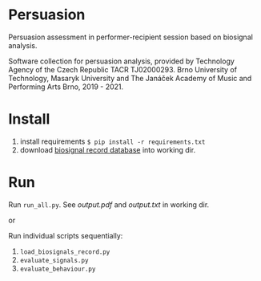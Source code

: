 # Persuasion
Persuasion assessment in performer-recipient session based on biosignal analysis. 

Software collection for persuasion analysis, provided by Technology Agency of the Czech Republic TACR TJ02000293. 
Brno University of Technology, Masaryk University and The Janáček Academy of Music and Performing Arts Brno, 2019 - 2021.

# Install
1. install requirements  `$ pip install -r requirements.txt`
2. download [biosignal record database](https://drive.google.com/file/d/1bvtsGG7NHU1nbTTuAJb6lsSn_bU1p1j8/view?usp=sharing) into working dir.

# Run
Run `run_all.py`. See *output.pdf* and *output.txt* in working dir. 

or

Run individual scripts sequentially:
1. `load_biosignals_record.py`
2. `evaluate_signals.py`
3. `evaluate_behaviour.py`
